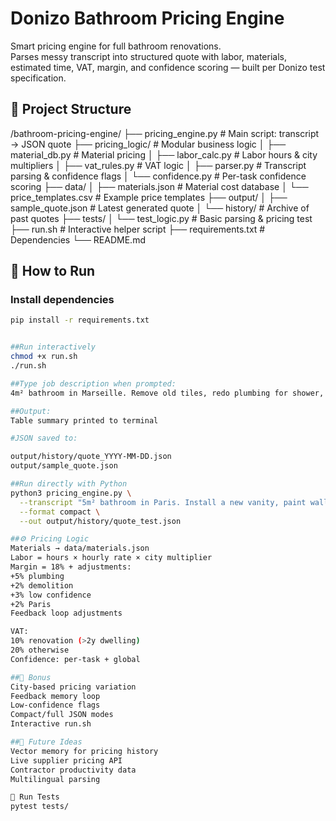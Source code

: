 # Donizo Bathroom Pricing Engine

Smart pricing engine for full bathroom renovations.  
Parses messy transcript into structured quote with labor, materials, estimated time, VAT, margin, and confidence scoring — built per Donizo test specification.

## 📂 Project Structure
/bathroom-pricing-engine/
├── pricing_engine.py # Main script: transcript → JSON quote
├── pricing_logic/ # Modular business logic
│ ├── material_db.py # Material pricing
│ ├── labor_calc.py # Labor hours & city multipliers
│ ├── vat_rules.py # VAT logic
│ ├── parser.py # Transcript parsing & confidence flags
│ └── confidence.py # Per-task confidence scoring
├── data/
│ ├── materials.json # Material cost database
│ └── price_templates.csv # Example price templates
├── output/
│ ├── sample_quote.json # Latest generated quote
│ └── history/ # Archive of past quotes
├── tests/
│ └── test_logic.py # Basic parsing & pricing test
├── run.sh # Interactive helper script
├── requirements.txt # Dependencies
└── README.md


## 🚀 How to Run

### Install dependencies
```bash
pip install -r requirements.txt


##Run interactively
chmod +x run.sh
./run.sh

##Type job description when prompted:
4m² bathroom in Marseille. Remove old tiles, redo plumbing for shower, replace toilet, install vanity, repaint walls, lay ceramic floor tiles. Budget-conscious.

##Output:
Table summary printed to terminal

#JSON saved to:

output/history/quote_YYYY-MM-DD.json
output/sample_quote.json

##Run directly with Python
python3 pricing_engine.py \
  --transcript "5m² bathroom in Paris. Install a new vanity, paint walls, and lay ceramic floor tiles. High-end finish." \
  --format compact \
  --out output/history/quote_test.json

##⚙️ Pricing Logic
Materials → data/materials.json
Labor = hours × hourly rate × city multiplier
Margin = 18% + adjustments:
+5% plumbing
+2% demolition
+3% low confidence
+2% Paris
Feedback loop adjustments

VAT:
10% renovation (>2y dwelling)
20% otherwise
Confidence: per-task + global

##🧠 Bonus
City-based pricing variation
Feedback memory loop
Low-confidence flags
Compact/full JSON modes
Interactive run.sh

##🔮 Future Ideas
Vector memory for pricing history
Live supplier pricing API
Contractor productivity data
Multilingual parsing

🧪 Run Tests
pytest tests/




